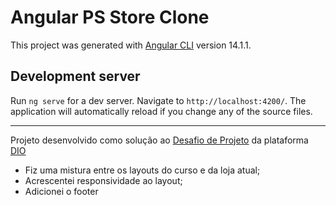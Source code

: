 # Angular PS Store Clone

This project was generated with [Angular CLI](https://github.com/angular/angular-cli) version 14.1.1.

## Development server

Run `ng serve` for a dev server. Navigate to `http://localhost:4200/`. The application will automatically reload if you change any of the source files.

---
Projeto desenvolvido como solução ao [Desafio de Projeto](https://web.dio.me/project/desafio-de-projeto-playstation-store/learning/7ae6b96d-24ea-4c63-b279-df2cf6115fff?back=/track/santander-bootcamp-2023-fullstack-java-angular&tab=undefined&moduleId=undefined) da plataforma [DIO](https://dio.me)

- Fiz uma mistura entre os layouts do curso e da loja atual;
- Acrescentei responsividade ao layout;
- Adicionei o footer
